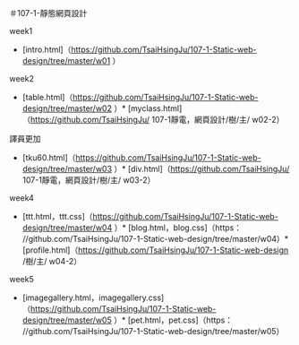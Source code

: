 ＃107-1-靜態網頁設計

week1
* [intro.html]（https://github.com/TsaiHsingJu/107-1-Static-web-design/tree/master/w01 ）


week2
* [table.html]（https://github.com/TsaiHsingJu/107-1-Static-web-design/tree/master/w02 ）* [myclass.html]（https://github.com/TsaiHsingJu/ 107-1靜電，網頁設計/樹/主/ w02-2）




譯員更加
* [tku60.html]（https://github.com/TsaiHsingJu/107-1-Static-web-design/tree/master/w03 ）* [div.html]（https://github.com/TsaiHsingJu/ 107-1靜電，網頁設計/樹/主/ w03-2）




week4 
* [ttt.html，ttt.css]（https://github.com/TsaiHsingJu/107-1-Static-web-design/tree/master/w04 ）* [blog.html，blog.css]（https： //github.com/TsaiHsingJu/107-1-Static-web-design/tree/master/w04）* [profile.html]（https://github.com/TsaiHsingJu/107-1-Static-web-design /樹/主/ w04-2）






week5 
* [imagegallery.html，imagegallery.css]（https://github.com/TsaiHsingJu/107-1-Static-web-design/tree/master/w05 ）* [pet.html，pet.css]（https： //github.com/TsaiHsingJu/107-1-Static-web-design/tree/master/w05）



<!--stackedit_data:
eyJoaXN0b3J5IjpbMjA5MjQ4Njc5N119
-->